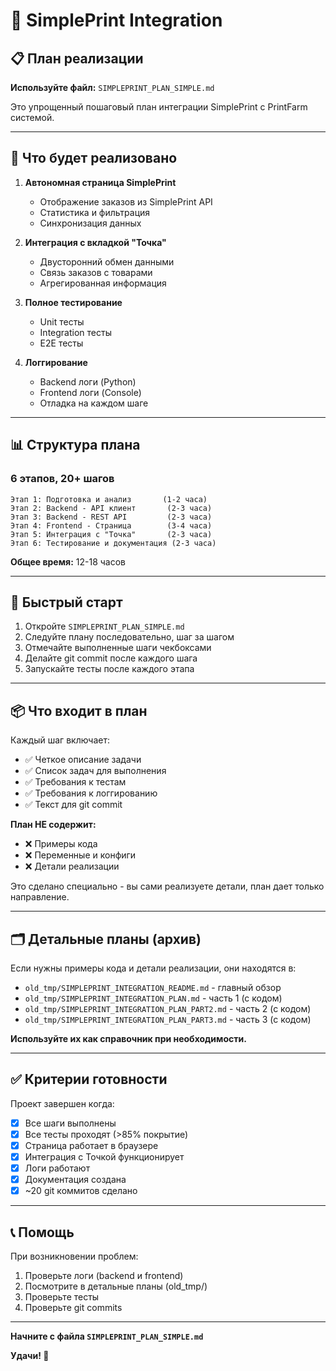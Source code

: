 # 🚀 SimplePrint Integration

## 📋 План реализации

**Используйте файл:** `SIMPLEPRINT_PLAN_SIMPLE.md`

Это упрощенный пошаговый план интеграции SimplePrint с PrintFarm системой.

---

## 🎯 Что будет реализовано

1. **Автономная страница SimplePrint**
   - Отображение заказов из SimplePrint API
   - Статистика и фильтрация
   - Синхронизация данных

2. **Интеграция с вкладкой "Точка"**
   - Двусторонний обмен данными
   - Связь заказов с товарами
   - Агрегированная информация

3. **Полное тестирование**
   - Unit тесты
   - Integration тесты
   - E2E тесты

4. **Логгирование**
   - Backend логи (Python)
   - Frontend логи (Console)
   - Отладка на каждом шаге

---

## 📊 Структура плана

### 6 этапов, 20+ шагов

```
Этап 1: Подготовка и анализ       (1-2 часа)
Этап 2: Backend - API клиент       (2-3 часа)
Этап 3: Backend - REST API         (2-3 часа)
Этап 4: Frontend - Страница        (3-4 часа)
Этап 5: Интеграция с "Точка"       (2-3 часа)
Этап 6: Тестирование и документация (2-3 часа)
```

**Общее время:** 12-18 часов

---

## 🚀 Быстрый старт

1. Откройте `SIMPLEPRINT_PLAN_SIMPLE.md`
2. Следуйте плану последовательно, шаг за шагом
3. Отмечайте выполненные шаги чекбоксами
4. Делайте git commit после каждого шага
5. Запускайте тесты после каждого этапа

---

## 📦 Что входит в план

Каждый шаг включает:
- ✅ Четкое описание задачи
- ✅ Список задач для выполнения
- ✅ Требования к тестам
- ✅ Требования к логгированию
- ✅ Текст для git commit

**План НЕ содержит:**
- ❌ Примеры кода
- ❌ Переменные и конфиги
- ❌ Детали реализации

Это сделано специально - вы сами реализуете детали, план дает только направление.

---

## 🗂️ Детальные планы (архив)

Если нужны примеры кода и детали реализации, они находятся в:
- `old_tmp/SIMPLEPRINT_INTEGRATION_README.md` - главный обзор
- `old_tmp/SIMPLEPRINT_INTEGRATION_PLAN.md` - часть 1 (с кодом)
- `old_tmp/SIMPLEPRINT_INTEGRATION_PLAN_PART2.md` - часть 2 (с кодом)
- `old_tmp/SIMPLEPRINT_INTEGRATION_PLAN_PART3.md` - часть 3 (с кодом)

**Используйте их как справочник при необходимости.**

---

## ✅ Критерии готовности

Проект завершен когда:
- [x] Все шаги выполнены
- [x] Все тесты проходят (>85% покрытие)
- [x] Страница работает в браузере
- [x] Интеграция с Точкой функционирует
- [x] Логи работают
- [x] Документация создана
- [x] ~20 git коммитов сделано

---

## 📞 Помощь

При возникновении проблем:
1. Проверьте логи (backend и frontend)
2. Посмотрите в детальные планы (old_tmp/)
3. Проверьте тесты
4. Проверьте git commits

---

**Начните с файла `SIMPLEPRINT_PLAN_SIMPLE.md`**

**Удачи! 🎉**
